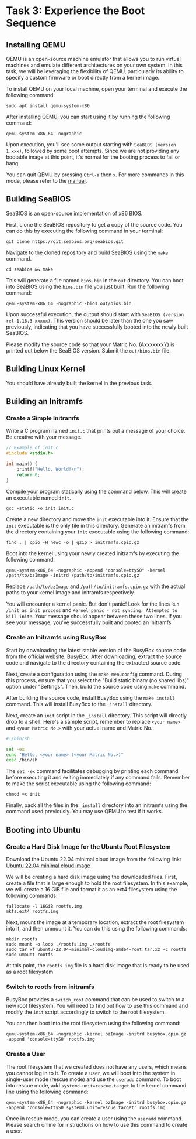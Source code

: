 # Task 3: Experience the Boot Sequence

## Installing QEMU

QEMU is an open-source machine emulator that allows you to run virtual machines and emulate different architectures on your own system.
In this task, we will be leveraging the flexibility of QEMU, particularly its ability to specify a custom firmware or boot directly from a kernel image.

To install QEMU on your local machine, open your terminal and execute the following command:

```
sudo apt install qemu-system-x86
```

After installing QEMU, you can start using it by running the following command:

```
qemu-system-x86_64 -nographic
```

Upon execution, you'll see some output starting with `SeaBIOS (version 1.xxx)`, followed by some boot attempts.
Since we are not providing any bootable image at this point, it's normal for the booting process to fail or hang.

You can quit QEMU by pressing `Ctrl-a` then `x`.
For more commands in this mode, please refer to the [manual](https://www.qemu.org/docs/master/system/mux-chardev.html).

## Building SeaBIOS

SeaBIOS is an open-source implementation of x86 BIOS.

First, clone the SeaBIOS repository to get a copy of the source code.
You can do this by executing the following command in your terminal:

```
git clone https://git.seabios.org/seabios.git
```

Navigate to the cloned repository and build SeaBIOS using the `make` command.

```
cd seabios && make
```

This will generate a file named `bios.bin` in the `out` directory.
You can boot into SeaBIOS using the `bios.bin` file you just built. Run the following command:

```
qemu-system-x86_64 -nographic -bios out/bios.bin
```

Upon successful execution, the output should start with `SeaBIOS (version rel-1.16.3-xxxxx)`.
This version should be later than the one you saw previously, indicating that you have successfully booted into the newly built SeaBIOS.

Please modify the source code so that your Matric No. (AxxxxxxxY) is printed out below the SeaBIOS version.
Submit the `out/bios.bin` file.

## Building Linux Kernel

You should have already built the kernel in the previous task.

## Building an Initramfs

### Create a Simple Initramfs

Write a C program named `init.c` that prints out a message of your choice.
Be creative with your message.

```c
// Example of init.c
#include <stdio.h>

int main() {
    printf("Hello, World!\n");
    return 0;
}
```

Compile your program statically using the command below.
This will create an executable named `init`.

```
gcc -static -o init init.c
```

Create a new directory and move the `init` executable into it.
Ensure that the `init` executable is the only file in this directory.
Generate an initramfs from the directory containing your `init` executable using the following command:

```
find . | cpio -H newc -o | gzip > initramfs.cpio.gz
```

Boot into the kernel using your newly created initramfs by executing the following command:

```
qemu-system-x86_64 -nographic -append "console=ttyS0" -kernel /path/to/bzImage -initrd /path/to/initramfs.cpio.gz
```

Replace `/path/to/bzImage` and `/path/to/initramfs.cpio.gz` with the actual paths to your kernel image and initramfs respectively.

You will encounter a kernel panic.
But don't panic!
Look for the lines `Run /init as init process` and `Kernel panic - not syncing: Attempted to kill init!`.
Your message should appear between these two lines.
If you see your message, you've successfully built and booted an initramfs.

### Create an Initramfs using BusyBox

Start by downloading the latest stable version of the BusyBox source code from the official website: [BusyBox](https://busybox.net/).
After downloading, extract the source code and navigate to the directory containing the extracted source code.

Next, create a configuration using the `make menuconfig` command.
During this process, ensure that you select the "Build static binary (no shared libs)" option under "Settings".
Then, build the source code using `make` command.

After building the source code, install BusyBox using the `make install` command.
This will install BusyBox to the `_install` directory.

Next, create an `init` script in the `_install` directory.
This script will directly drop to a shell.
Here's a sample script, remember to replace `<your name>` and `<your Matric No.>` with your actual name and Matric No.:

```bash
#!/bin/sh

set -ex
echo "Hello, <your name> (<your Matric No.>)"
exec /bin/sh
```

The `set -ex` command facilitates debugging by printing each command before executing it and exiting immediately if any command fails.
Remember to make the script executable using the following command:

```
chmod +x init
```

Finally, pack all the files in the `_install` directory into an initramfs using the command used previously.
You may use QEMU to test if it works.

## Booting into Ubuntu

### Create a Hard Disk Image for the Ubuntu Root Filesystem

Download the Ubuntu 22.04 minimal cloud image from the following link:
[Ubuntu 22.04 minimal cloud image](https://cloud-images.ubuntu.com/minimal/releases/jammy/release/ubuntu-22.04-minimal-cloudimg-amd64-root.tar.xz)

We will be creating a hard disk image using the downloaded files.
First, create a file that is large enough to hold the root filesystem.
In this example, we will create a 16 GiB file and format it as an ext4 filesystem using the following commands:

```
fallocate -l 16GiB rootfs.img
mkfs.ext4 rootfs.img
```

Next, mount the image at a temporary location, extract the root filesystem into it, and then unmount it.
You can do this using the following commands:

```
mkdir rootfs
sudo mount -o loop ./rootfs.img ./rootfs
sudo tar xf ubuntu-22.04-minimal-cloudimg-amd64-root.tar.xz -C rootfs
sudo umount rootfs
```

At this point, the `rootfs.img` file is a hard disk image that is ready to be used as a root filesystem.

### Switch to rootfs from initramfs

BusyBox provides a `switch_root` command that can be used to switch to a new root filesystem.
You will need to find out how to use this command and modify the `init` script accordingly to switch to the root filesystem.

You can then boot into the root filesystem using the following command:

```
qemu-system-x86_64 -nographic -kernel bzImage -initrd busybox.cpio.gz -append 'console=ttyS0' rootfs.img
```

### Create a User

The root filesystem that we created does not have any users, which means you cannot log in to it.
To create a user, we will boot into the system in single-user mode (rescue mode) and use the `useradd` command.
To boot into rescue mode, add `systemd.unit=rescue.target` to the kernel command line using the following command:

```
qemu-system-x86_64 -nographic -kernel bzImage -initrd busybox.cpio.gz -append 'console=ttyS0 systemd.unit=rescue.target' rootfs.img
```

Once in rescue mode, you can create a user using the `useradd` command.
Please search online for instructions on how to use this command to create a user.
